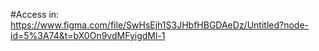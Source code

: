 #Access in: https://www.figma.com/file/SwHsEjh1S3JHbfHBGDAeDz/Untitled?node-id=5%3A74&t=bX0On9vdMFyigdMl-1 
